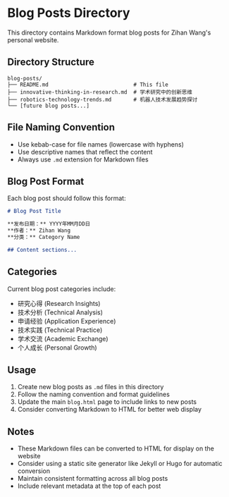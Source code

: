 # Blog Posts Directory

This directory contains Markdown format blog posts for Zihan Wang's personal website.

## Directory Structure

```
blog-posts/
├── README.md                           # This file
├── innovative-thinking-in-research.md  # 学术研究中的创新思维
├── robotics-technology-trends.md       # 机器人技术发展趋势探讨
└── [future blog posts...]
```

## File Naming Convention

- Use kebab-case for file names (lowercase with hyphens)
- Use descriptive names that reflect the content
- Always use `.md` extension for Markdown files

## Blog Post Format

Each blog post should follow this format:

```markdown
# Blog Post Title

**发布日期：** YYYY年MM月DD日  
**作者：** Zihan Wang  
**分类：** Category Name

## Content sections...
```

## Categories

Current blog post categories include:
- 研究心得 (Research Insights)
- 技术分析 (Technical Analysis)  
- 申请经验 (Application Experience)
- 技术实践 (Technical Practice)
- 学术交流 (Academic Exchange)
- 个人成长 (Personal Growth)

## Usage

1. Create new blog posts as `.md` files in this directory
2. Follow the naming convention and format guidelines
3. Update the main `blog.html` page to include links to new posts
4. Consider converting Markdown to HTML for better web display

## Notes

- These Markdown files can be converted to HTML for display on the website
- Consider using a static site generator like Jekyll or Hugo for automatic conversion
- Maintain consistent formatting across all blog posts
- Include relevant metadata at the top of each post
